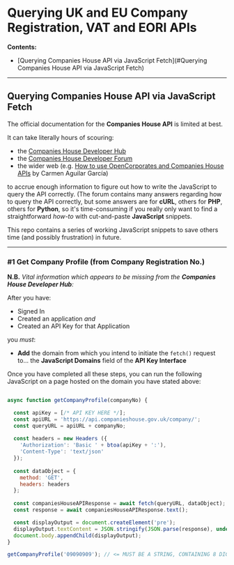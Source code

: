 # Querying UK and EU Company Registration, VAT and EORI APIs

**Contents:**

 - [Querying Companies House API via JavaScript Fetch](#Querying Companies House API via JavaScript Fetch)


_______

## Querying Companies House API via JavaScript Fetch
The official documentation for the **Companies House API** is limited at best.

It can take literally hours of scouring:

 - the [Companies House Developer Hub](https://developer.company-information.service.gov.uk/)
 - the [Companies House Developer Forum](https://forum.aws.chdev.org/)
 - the wider web (e.g. [How to use OpenCorporates and Companies House APIs](https://carmen-aguilar-garcia.medium.com/how-to-use-opencorporates-and-companies-house-apis-79ba0647d0d0) by Carmen Aguilar García)

to accrue enough information to figure out how to write the JavaScript to query the API correctly. (The forum contains many answers regarding how to query the API correctly, but some answers are for **cURL**, others for **PHP**, others for **Python**, so it's time-consuming if you really only want to find a straightforward *how-to* with cut-and-paste **JavaScript** snippets. 

This repo contains a series of working JavaScript snippets to save others time (and possibly frustration) in future.
_________

### #1 Get Company Profile (from Company Registration No.)

**N.B.** *Vital information which appears to be missing from the **Companies House Developer Hub**:*

After you have:
 - Signed In
 - Created an application *and*
 - Created an API Key for that Application
 
 you *must*:

- **Add** the domain from which you intend to initiate the `fetch()` request to... the **JavaScript Domains** field of the **API Key Interface**


Once you have completed all these steps, you can run the following JavaScript on a page hosted on the domain you have stated above:

```js

async function getCompanyProfile(companyNo) {

  const apiKey = [/* API KEY HERE */];
  const apiURL = 'https://api.companieshouse.gov.uk/company/';
  const queryURL = apiURL + companyNo;
  
  const headers = new Headers ({
    'Authorization': 'Basic ' + btoa(apiKey + ':'),
    'Content-Type': 'text/json'
  });
  
  const dataObject = {
    method: 'GET',
    headers: headers
  };
  
  const companiesHouseAPIResponse = await fetch(queryURL, dataObject);
  const response = await companiesHouseAPIResponse.text();

  const displayOutput = document.createElement('pre');
  displayOutput.textContent = JSON.stringify(JSON.parse(response), undefined, 2);
  document.body.appendChild(displayOutput);
}

getCompanyProfile('09090909'); // <= MUST BE A STRING, CONTAINING 8 DIGITS

```
